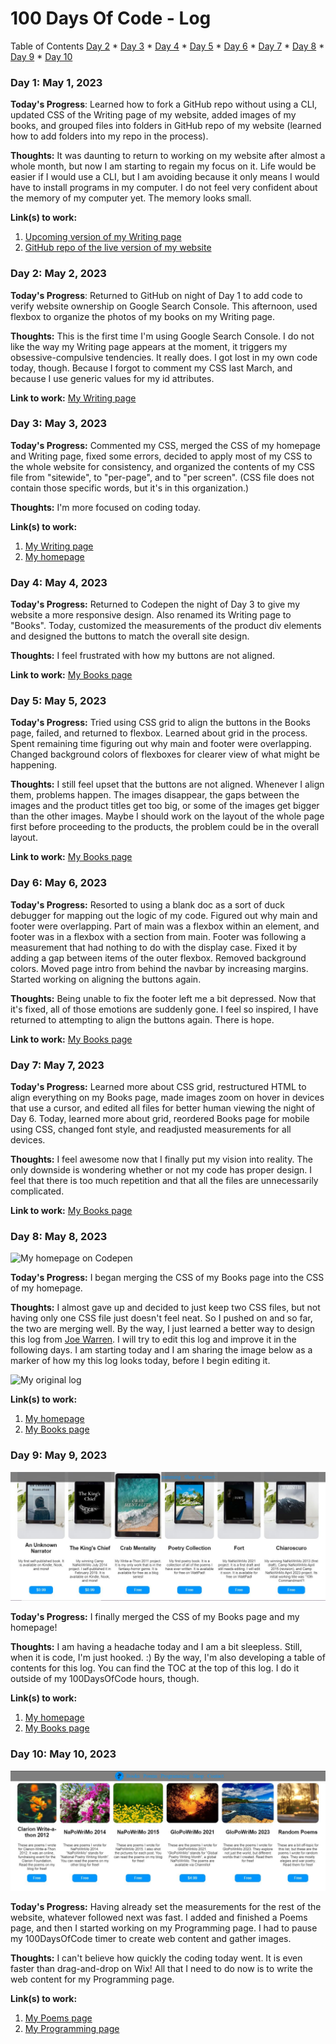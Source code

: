 # 100 Days Of Code - Log

Table of Contents
[Day 2](https://github.com/charlenedelfin/100-days-delfin-log/blob/master/log.md#day-2-may-2-2023) * [Day 3](https://github.com/charlenedelfin/100-days-delfin-log/blob/master/log.md#day-3-may-3-2023) * [Day 4](https://github.com/charlenedelfin/100-days-delfin-log/blob/master/log.md#day-4-may-4-2023) * [Day 5](https://github.com/charlenedelfin/100-days-delfin-log/blob/master/log.md#day-5-may-5-2023) * [Day 6](https://github.com/charlenedelfin/100-days-delfin-log/blob/master/log.md#day-6-may-6-2023) * [Day 7](https://github.com/charlenedelfin/100-days-delfin-log/blob/master/log.md#day-7-may-7-2023) * [Day 8](https://github.com/charlenedelfin/100-days-delfin-log/blob/master/log.md#day-8-may-8-2023) * [Day 9](https://github.com/charlenedelfin/100-days-delfin-log/blob/master/log.md#day-9-may-9-2023) * [Day 10](https://github.com/charlenedelfin/100-days-delfin-log/blob/master/log.md#day-10-may-10-2023)

### Day 1: May 1, 2023

**Today's Progress**: Learned how to fork a GitHub repo without using a CLI, updated CSS of the Writing page of my website, added images of my books, and grouped files into folders in GitHub repo of my website (learned how to add folders into my repo in the process).

**Thoughts:** It was daunting to return to working on my website after almost a whole month, but now I am starting to regain my focus on it. Life would be easier if I would use a CLI, but I am avoiding because it only means I would have to install programs in my computer. I do not feel very confident about the memory of my computer yet. The memory looks small.

**Link(s) to work:**
1. [Upcoming version of my Writing page](https://codepen.io/charlenedelfin/pen/XWPOgyg)
2. [GitHub repo of the live version of my website](https://github.com/charlenedelfin/charlenedelfin.github.io)

### Day 2: May 2, 2023

**Today's Progress**: Returned to GitHub on night of Day 1 to add code to verify website ownership on Google Search Console. This afternoon, used flexbox to organize the photos of my books on my Writing page.

**Thoughts:** This is the first time I'm using Google Search Console. I do not like the way my Writing page appears at the moment, it triggers my obsessive-compulsive tendencies. It really does. I got lost in my own code today, though. Because I forgot to comment my CSS last March, and because I use generic values for my id attributes.

**Link to work:** [My Writing page](https://codepen.io/charlenedelfin/pen/XWPOgyg)

### Day 3: May 3, 2023

**Today's Progress:** Commented my CSS, merged the CSS of my homepage and Writing page, fixed some errors, decided to apply most of my CSS to the whole website for consistency, and organized the contents of my CSS file from "sitewide", to "per-page", and to "per screen". (CSS file does not contain those specific words, but it's in this organization.)

**Thoughts:** I'm more focused on coding today.

**Link(s) to work:**
1. [My Writing page](https://codepen.io/charlenedelfin/pen/XWPOgyg)
2. [My homepage](https://codepen.io/charlenedelfin/pen/YzONqGy)

### Day 4: May 4, 2023

**Today's Progress:** Returned to Codepen the night of Day 3 to give my website a more responsive design. Also renamed its Writing page to "Books". Today, customized the measurements of the product div elements and designed the buttons to match the overall site design.

**Thoughts:** I feel frustrated with how my buttons are not aligned.

**Link to work:** [My Books page](https://codepen.io/charlenedelfin/pen/XWPOgyg)

### Day 5: May 5, 2023

**Today's Progress:** Tried using CSS grid to align the buttons in the Books page, failed, and returned to flexbox. Learned about grid in the process. Spent remaining time figuring out why main and footer were overlapping. Changed background colors of flexboxes for clearer view of what might be happening.

**Thoughts:** I still feel upset that the buttons are not aligned. Whenever I align them, problems happen. The images disappear, the gaps between the images and the product titles get too big, or some of the images get bigger than the other images. Maybe I should work on the layout of the whole page first before proceeding to the products, the problem could be in the overall layout.

**Link to work:** [My Books page](https://codepen.io/charlenedelfin/pen/XWPOgyg)

### Day 6: May 6, 2023

**Today's Progress:** Resorted to using a blank doc as a sort of duck debugger for mapping out the logic of my code. Figured out why main and footer were overlapping. Part of main was a flexbox within an element, and footer was in a flexbox with a section from main. Footer was following a measurement that had nothing to do with the display case. Fixed it by adding a gap between items of the outer flexbox. Removed background colors. Moved page intro from behind the navbar by increasing margins. Started working on aligning the buttons again.

**Thoughts:** Being unable to fix the footer left me a bit depressed. Now that it's fixed, all of those emotions are suddenly gone. I feel so inspired, I have returned to attempting to align the buttons again. There is hope.

**Link to work:** [My Books page](https://codepen.io/charlenedelfin/pen/XWPOgyg)

### Day 7: May 7, 2023

**Today's Progress:** Learned more about CSS grid, restructured HTML to align everything on my Books page, made images zoom on hover in devices that use a cursor, and edited all files for better human viewing the night of Day 6. Today, learned more about grid, reordered Books page for mobile using CSS, changed font style, and readjusted measurements for all devices.

**Thoughts:** I feel awesome now that I finally put my vision into reality. The only downside is wondering whether or not my code has proper design. I feel that there is too much repetition and that all the files are unnecessarily complicated.

**Link to work:** [My Books page](https://codepen.io/charlenedelfin/pen/XWPOgyg)

### Day 8: May 8, 2023

<img alt="My homepage on Codepen" target="_blank" src="https://i.ibb.co/Mcq0hbh/Capture.jpg">

**Today's Progress:** I began merging the CSS of my Books page into the CSS of my homepage.

**Thoughts:** I almost gave up and decided to just keep two CSS files, but not having only one CSS file just doesn't feel neat. So I pushed on and so far, the two are merging well. By the way, I just learned a better way to design this log from <a href="https://www.freecodecamp.org/news/how-to-transform-your-100daysofcode-log-into-a-visual-experience-d048334af8d9/">Joe Warren</a>. I will try to edit this log and improve it in the following days. I am starting today and I am sharing the image below as a marker of how my this log looks today, before I begin editing it.

<img alt="My original log" target="_blank" src="https://i.ibb.co/25W6yDj/2.jpg">

**Link(s) to work:**
1. [My homepage](https://codepen.io/charlenedelfin/pen/YzONqGy)
2. [My Books page](https://codepen.io/charlenedelfin/pen/XWPOgyg)

### Day 9: May 9, 2023

<img alt="The finished look of my Books page" src="https://github.com/charlenedelfin/100-days-delfin-log/blob/master/img/img1.JPG">

**Today's Progress:** I finally merged the CSS of my Books page and my homepage!

**Thoughts:** I am having a headache today and I am a bit sleepless. Still, when it is code, I'm just hooked. :) By the way, I'm also developing a table of contents for this log. You can find the TOC at the top of this log. I do it outside of my 100DaysOfCode hours, though.

**Link(s) to work:**
1. [My homepage](https://codepen.io/charlenedelfin/pen/YzONqGy)
2. [My Books page](https://codepen.io/charlenedelfin/pen/XWPOgyg)

### Day 10: May 10, 2023

<img alt="The finished look of my Poems page" src="https://github.com/charlenedelfin/100-days-delfin-log/blob/master/img/img2.JPG">

**Today's Progress:** Having already set the measurements for the rest of the website, whatever followed next was fast. I added and finished a Poems page, and then I started working on my Programming page. I had to pause my 100DaysOfCode timer to create web content and gather images.

**Thoughts:** I can't believe how quickly the coding today went. It is even faster than drag-and-drop on Wix! All that I need to do now is to write the web content for my Programming page.

**Link(s) to work:**
1. [My Poems page](https://codepen.io/charlenedelfin/full/dygmELm)
2. [My Programming page](https://codepen.io/charlenedelfin/pen/rNZPwow)
